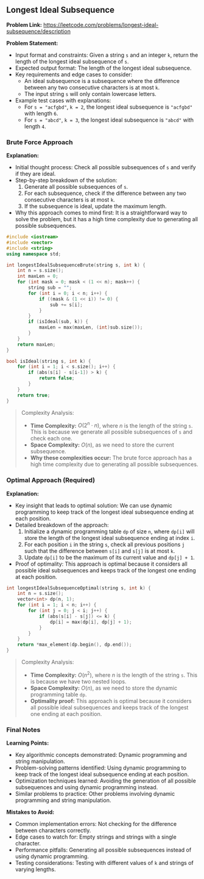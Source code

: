 ## Longest Ideal Subsequence
**Problem Link:** https://leetcode.com/problems/longest-ideal-subsequence/description

**Problem Statement:**
- Input format and constraints: Given a string `s` and an integer `k`, return the length of the longest ideal subsequence of `s`.
- Expected output format: The length of the longest ideal subsequence.
- Key requirements and edge cases to consider: 
    - An ideal subsequence is a subsequence where the difference between any two consecutive characters is at most `k`.
    - The input string `s` will only contain lowercase letters.
- Example test cases with explanations:
    - For `s = "acfgbd"`, `k = 2`, the longest ideal subsequence is `"acfgbd"` with length `6`.
    - For `s = "abcd"`, `k = 3`, the longest ideal subsequence is `"abcd"` with length `4`.

### Brute Force Approach

**Explanation:**
- Initial thought process: Check all possible subsequences of `s` and verify if they are ideal.
- Step-by-step breakdown of the solution:
    1. Generate all possible subsequences of `s`.
    2. For each subsequence, check if the difference between any two consecutive characters is at most `k`.
    3. If the subsequence is ideal, update the maximum length.
- Why this approach comes to mind first: It is a straightforward way to solve the problem, but it has a high time complexity due to generating all possible subsequences.

```cpp
#include <iostream>
#include <vector>
#include <string>
using namespace std;

int longestIdealSubsequenceBrute(string s, int k) {
    int n = s.size();
    int maxLen = 0;
    for (int mask = 0; mask < (1 << n); mask++) {
        string sub = "";
        for (int i = 0; i < n; i++) {
            if ((mask & (1 << i)) != 0) {
                sub += s[i];
            }
        }
        if (isIdeal(sub, k)) {
            maxLen = max(maxLen, (int)sub.size());
        }
    }
    return maxLen;
}

bool isIdeal(string s, int k) {
    for (int i = 1; i < s.size(); i++) {
        if (abs(s[i] - s[i-1]) > k) {
            return false;
        }
    }
    return true;
}
```

> Complexity Analysis:
> - **Time Complexity:** $O(2^n \cdot n)$, where $n$ is the length of the string `s`. This is because we generate all possible subsequences of `s` and check each one.
> - **Space Complexity:** $O(n)$, as we need to store the current subsequence.
> - **Why these complexities occur:** The brute force approach has a high time complexity due to generating all possible subsequences.

### Optimal Approach (Required)

**Explanation:**
- Key insight that leads to optimal solution: We can use dynamic programming to keep track of the longest ideal subsequence ending at each position.
- Detailed breakdown of the approach:
    1. Initialize a dynamic programming table `dp` of size `n`, where `dp[i]` will store the length of the longest ideal subsequence ending at index `i`.
    2. For each position `i` in the string `s`, check all previous positions `j` such that the difference between `s[i]` and `s[j]` is at most `k`.
    3. Update `dp[i]` to be the maximum of its current value and `dp[j] + 1`.
- Proof of optimality: This approach is optimal because it considers all possible ideal subsequences and keeps track of the longest one ending at each position.

```cpp
int longestIdealSubsequenceOptimal(string s, int k) {
    int n = s.size();
    vector<int> dp(n, 1);
    for (int i = 1; i < n; i++) {
        for (int j = 0; j < i; j++) {
            if (abs(s[i] - s[j]) <= k) {
                dp[i] = max(dp[i], dp[j] + 1);
            }
        }
    }
    return *max_element(dp.begin(), dp.end());
}
```

> Complexity Analysis:
> - **Time Complexity:** $O(n^2)$, where $n$ is the length of the string `s`. This is because we have two nested loops.
> - **Space Complexity:** $O(n)$, as we need to store the dynamic programming table `dp`.
> - **Optimality proof:** This approach is optimal because it considers all possible ideal subsequences and keeps track of the longest one ending at each position.

### Final Notes

**Learning Points:**
- Key algorithmic concepts demonstrated: Dynamic programming and string manipulation.
- Problem-solving patterns identified: Using dynamic programming to keep track of the longest ideal subsequence ending at each position.
- Optimization techniques learned: Avoiding the generation of all possible subsequences and using dynamic programming instead.
- Similar problems to practice: Other problems involving dynamic programming and string manipulation.

**Mistakes to Avoid:**
- Common implementation errors: Not checking for the difference between characters correctly.
- Edge cases to watch for: Empty strings and strings with a single character.
- Performance pitfalls: Generating all possible subsequences instead of using dynamic programming.
- Testing considerations: Testing with different values of `k` and strings of varying lengths.